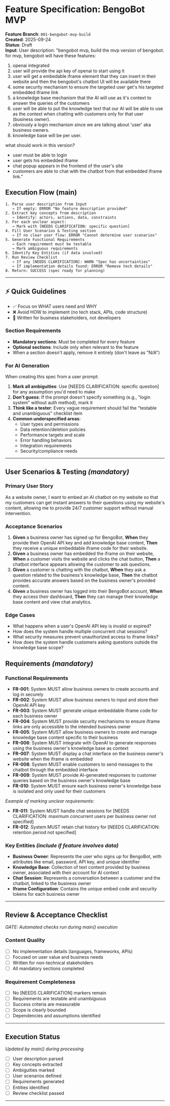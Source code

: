 # Feature Specification: BengoBot MVP

**Feature Branch**: `001-bengobot-mvp-build`  
**Created**: 2025-09-24  
**Status**: Draft  
**Input**: User description: "bengobot mvp, build the mvp version of bengobot. for mvp, bengobot will have these features: 

1. openai integrated
2. user will provide the api key of openai to start using it
3. user will get a embedable iframe element that they can insert in their website and then the bengobot's chatbot UI will be available there
4. some security mechanism to ensure the targeted user get's his targeted embedded iframe link
5. a knowledge base mechanism that the AI will use as it's context to answer the queries of the customers
6. user will be able to put the knowledge text that our AI will be able to use as the context when chatting with customers only for that user (business owner).
7. obviously a login mechanism since we are talking about 'user' aka business owners. 
8. knowledge base will be per user.

what should work in this version?
- user must be able to login
- user gets his embedded iframe
- chat popup appears in the frontend of the user's site
- customers are able to chat with the chatbot from that embedded iframe link."

## Execution Flow (main)
```
1. Parse user description from Input
   → If empty: ERROR "No feature description provided"
2. Extract key concepts from description
   → Identify: actors, actions, data, constraints
3. For each unclear aspect:
   → Mark with [NEEDS CLARIFICATION: specific question]
4. Fill User Scenarios & Testing section
   → If no clear user flow: ERROR "Cannot determine user scenarios"
5. Generate Functional Requirements
   → Each requirement must be testable
   → Mark ambiguous requirements
6. Identify Key Entities (if data involved)
7. Run Review Checklist
   → If any [NEEDS CLARIFICATION]: WARN "Spec has uncertainties"
   → If implementation details found: ERROR "Remove tech details"
8. Return: SUCCESS (spec ready for planning)
```

---

## ⚡ Quick Guidelines
- ✅ Focus on WHAT users need and WHY
- ❌ Avoid HOW to implement (no tech stack, APIs, code structure)
- 👥 Written for business stakeholders, not developers

### Section Requirements
- **Mandatory sections**: Must be completed for every feature
- **Optional sections**: Include only when relevant to the feature
- When a section doesn't apply, remove it entirely (don't leave as "N/A")

### For AI Generation
When creating this spec from a user prompt:
1. **Mark all ambiguities**: Use [NEEDS CLARIFICATION: specific question] for any assumption you'd need to make
2. **Don't guess**: If the prompt doesn't specify something (e.g., "login system" without auth method), mark it
3. **Think like a tester**: Every vague requirement should fail the "testable and unambiguous" checklist item
4. **Common underspecified areas**:
   - User types and permissions
   - Data retention/deletion policies  
   - Performance targets and scale
   - Error handling behaviors
   - Integration requirements
   - Security/compliance needs

---

## User Scenarios & Testing *(mandatory)*

### Primary User Story
As a website owner, I want to embed an AI chatbot on my website so that my customers can get instant answers to their questions using my website's content, allowing me to provide 24/7 customer support without manual intervention.

### Acceptance Scenarios
1. **Given** a business owner has signed up for BengoBot, **When** they provide their OpenAI API key and add knowledge base content, **Then** they receive a unique embeddable iframe code for their website.
2. **Given** a business owner has embedded the iframe on their website, **When** a customer visits the website and clicks the chat button, **Then** a chatbot interface appears allowing the customer to ask questions.
3. **Given** a customer is chatting with the chatbot, **When** they ask a question related to the business's knowledge base, **Then** the chatbot provides accurate answers based on the business owner's provided content.
4. **Given** a business owner has logged into their BengoBot account, **When** they access their dashboard, **Then** they can manage their knowledge base content and view chat analytics.

### Edge Cases
- What happens when a user's OpenAI API key is invalid or expired?
- How does the system handle multiple concurrent chat sessions?
- What security measures prevent unauthorized access to iframe links?
- How does the system handle customers asking questions outside the knowledge base scope?

## Requirements *(mandatory)*

### Functional Requirements
- **FR-001**: System MUST allow business owners to create accounts and log in securely
- **FR-002**: System MUST allow business owners to input and store their OpenAI API key
- **FR-003**: System MUST generate unique embeddable iframe code for each business owner
- **FR-004**: System MUST provide security mechanisms to ensure iframe links are only accessible to the intended business owner
- **FR-005**: System MUST allow business owners to create and manage knowledge base content specific to their business
- **FR-006**: System MUST integrate with OpenAI to generate responses using the business owner's knowledge base as context
- **FR-007**: System MUST display a chat interface on the business owner's website when the iframe is embedded
- **FR-008**: System MUST enable customers to send messages to the chatbot through the embedded interface
- **FR-009**: System MUST provide AI-generated responses to customer queries based on the business owner's knowledge base
- **FR-010**: System MUST ensure each business owner's knowledge base is isolated and only used for their customers

*Example of marking unclear requirements:*
- **FR-011**: System MUST handle chat sessions for [NEEDS CLARIFICATION: maximum concurrent users per business owner not specified]
- **FR-012**: System MUST retain chat history for [NEEDS CLARIFICATION: retention period not specified]

### Key Entities *(include if feature involves data)*
- **Business Owner**: Represents the user who signs up for BengoBot, with attributes like email, password, API key, and unique identifier
- **Knowledge Base**: Collection of text content provided by business owner, associated with their account for AI context
- **Chat Session**: Represents a conversation between a customer and the chatbot, linked to the business owner
- **Iframe Configuration**: Contains the unique embed code and security tokens for each business owner

---

## Review & Acceptance Checklist
*GATE: Automated checks run during main() execution*

### Content Quality
- [ ] No implementation details (languages, frameworks, APIs)
- [ ] Focused on user value and business needs
- [ ] Written for non-technical stakeholders
- [ ] All mandatory sections completed

### Requirement Completeness
- [ ] No [NEEDS CLARIFICATION] markers remain
- [ ] Requirements are testable and unambiguous  
- [ ] Success criteria are measurable
- [ ] Scope is clearly bounded
- [ ] Dependencies and assumptions identified

---

## Execution Status
*Updated by main() during processing*

- [ ] User description parsed
- [ ] Key concepts extracted
- [ ] Ambiguities marked
- [ ] User scenarios defined
- [ ] Requirements generated
- [ ] Entities identified
- [ ] Review checklist passed

---
